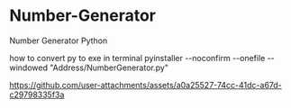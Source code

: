 # Number-Generator
Number Generator Python

how to convert py to exe in terminal
pyinstaller --noconfirm --onefile --windowed  "Address/NumberGenerator.py"






https://github.com/user-attachments/assets/a0a25527-74cc-41dc-a67d-c29798335f3a

